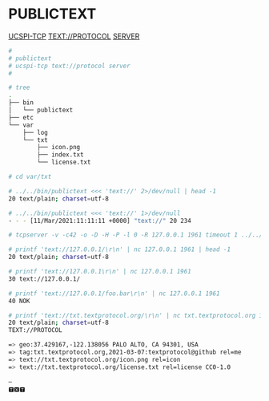 # PUBLICTEXT
[UCSPI-TCP](http://cr.yp.to/ucspi-tcp.html "UNIX Client-Server Program Interface for TCP") [TEXT://PROTOCOL](https://textprotocol.org "TEXT://PROTOCOL") [SERVER](http://cr.yp.to/ucspi-tcp/tcpserver.html "TCPSERVER")

```bash
#
# publictext
# ucspi-tcp text://protocol server
#

# tree
.
├── bin
│   └── publictext
├── etc
└── var
    ├── log
    └── txt
        ├── icon.png
        ├── index.txt
        └── license.txt
```

```bash
# cd var/txt

# ../../bin/publictext <<< 'text://' 2>/dev/null | head -1
20 text/plain; charset=utf-8

# ../../bin/publictext <<< 'text://' 1>/dev/null
- - - [11/Mar/2021:11:11:11 +0000] "text://" 20 234

# tcpserver -v -c42 -o -D -H -P -l 0 -R 127.0.0.1 1961 timeout 1 ../../bin/publictext

# printf 'text://127.0.0.1/\r\n' | nc 127.0.0.1 1961 | head -1
20 text/plain; charset=utf-8

# printf 'text://127.0.0.1\r\n' | nc 127.0.0.1 1961
30 text://127.0.0.1/

# printf 'text://127.0.0.1/foo.bar\r\n' | nc 127.0.0.1 1961
40 NOK
```

```bash
# printf 'text://txt.textprotocol.org/\r\n' | nc txt.textprotocol.org 1961
20 text/plain; charset=utf-8
TEXT://PROTOCOL

=> geo:37.429167,-122.138056 PALO ALTO, CA 94301, USA
=> tag:txt.textprotocol.org,2021-03-07:textprotocol@github rel=me
=> text://txt.textprotocol.org/icon.png rel=icon
=> text://txt.textprotocol.org/license.txt rel=license CC0-1.0

—
🆃🆇🆃
```
